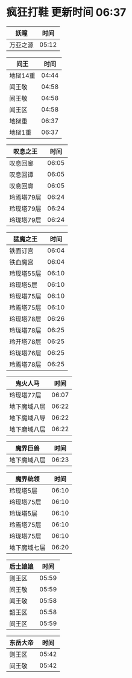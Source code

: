 # 疯狂打鞋 更新时间 06:37

| 妖瞳   | 时间    |
|--------|-------|
| 万亚之源 | 05:12 |

| 间王   | 时间    |
|--------|-------|
| 地狱14重 | 04:44 |
| 闻王敬 | 04:58 |
| 间王敬 | 04:58 |
| 闻王区 | 04:58 |
| 地狱重 | 06:37 |
| 地狱1重 | 06:37 |

| 叹息之王   | 时间    |
|--------|-------|
| 叹息回廊 | 06:05 |
| 叹息回谭 | 06:05 |
| 叹息回廓 | 06:05 |
| 玲焉塔79层 | 06:24 |
| 玲现塔79层 | 06:24 |
| 玲珑塔79层 | 06:24 |

| 猛魔之王   | 时间    |
|--------|-------|
| 铁面订宫 | 06:04 |
| 铁血魔宫 | 06:04 |
| 玲现塔55层 | 06:10 |
| 玲现塔5层 | 06:10 |
| 玲现塔75层 | 06:10 |
| 玲焉塔75层 | 06:10 |
| 玲现塔78层 | 06:26 |
| 玲珑塔78层 | 06:25 |
| 玲开塔78层 | 06:25 |
| 玲珑塔76层 | 06:25 |
| 玲焉塔78层 | 06:25 |

| 鬼火人马   | 时间    |
|--------|-------|
| 玲现塔77层 | 06:07 |
| 地下魔域八层 | 06:22 |
| 地下魔域八导 | 06:22 |
| 地下磨域八层 | 06:22 |

| 魔界巨兽   | 时间    |
|--------|-------|
| 地下魔域八层 | 06:23 |

| 魔界统领   | 时间    |
|--------|-------|
| 玲现塔5层 | 06:10 |
| 玲现塔75层 | 06:10 |
| 玲珑塔5层 | 06:10 |
| 玲焉塔75层 | 06:10 |
| 玲珑塔75层 | 06:10 |
| 地下魔域七层 | 06:20 |

| 后土娘娘   | 时间    |
|--------|-------|
| 则王区 | 05:59 |
| 间王敬 | 05:59 |
| 闻王敬 | 05:58 |
| 韶王区 | 05:58 |
| 间王区 | 05:59 |

| 东岳大帝   | 时间    |
|--------|-------|
| 则王区 | 05:42 |
| 间王敬 | 05:42 |